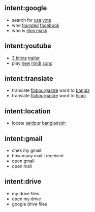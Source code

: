 ## intent:google
- search for [usa](key_name) [vote](key_name)
- who [founded](key_name) [facebook](key_name)
- who is [elon mask](key_name)

## intent:youtube
- [3 idiots](key_name) [trailer](key_name)
- play [new](key_name) [hindi](key_name) [song](key_name)

## intent:translate
- translate [flabourgastre](key_word) word to [bangla](key_word)
- translate [flabourgastre](key_word) word to [hindi](key_word)

## intent:location
- locate [saidpur](key_place) [bangladesh](key_place)

## intent:gmail
- chek my gmail
- how many mail i received
- open gmail
- open mail

## intent:drive
- my drive files
- open my drive
- google drive files

